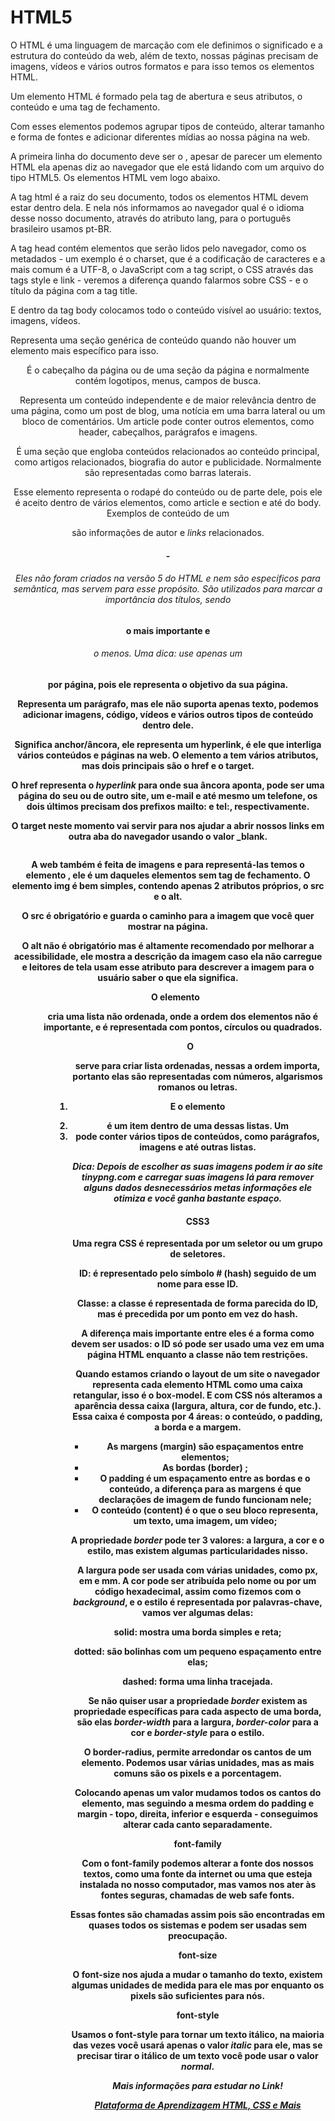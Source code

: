 # HTML5 

O HTML é uma linguagem de marcação com ele definimos o significado e a estrutura do conteúdo da web, além de texto, nossas páginas precisam de imagens, vídeos e vários outros formatos e para isso temos os elementos HTML.

Um elemento HTML é formado pela tag de abertura e seus atributos, o conteúdo e uma tag de fechamento.

Com esses elementos podemos agrupar tipos de conteúdo, alterar tamanho e forma de fontes e adicionar diferentes mídias ao nossa página na web.

A primeira linha do documento deve ser o <!DOCTYPE html>, apesar de parecer um elemento HTML ela apenas diz ao navegador que ele está lidando com um arquivo do tipo HTML5. Os elementos HTML vem logo abaixo.

**<html>**

A tag html é a raiz do seu documento, todos os elementos HTML devem estar dentro dela. E nela nós informamos ao navegador qual é o idioma desse nosso documento, através do atributo lang, para o português brasileiro usamos pt-BR.

**<head>**

A tag head contém elementos que serão lidos pelo navegador, como os metadados - um exemplo é o charset, que é a codificação de caracteres e a mais comum é a UTF-8, o JavaScript com a tag script, o CSS através das tags style e link - veremos a diferença quando falarmos sobre CSS - e o título da página com a tag title.

**<body>**

E dentro da tag body colocamos todo o conteúdo visível ao usuário: textos, imagens, vídeos.

**<section>**

Representa uma seção genérica de conteúdo quando não houver um elemento mais específico para isso.

**<header>**

É o cabeçalho da página ou de uma seção da página e normalmente contém logotipos, menus, campos de busca.

**<article>**

Representa um conteúdo independente e de maior relevância dentro de uma página, como um post de blog, uma notícia em uma barra lateral ou um bloco de comentários. Um article pode conter outros elementos, como header, cabeçalhos, parágrafos e imagens.

**<aside>**

É uma seção que engloba conteúdos relacionados ao conteúdo principal, como artigos relacionados, biografia do autor e publicidade. Normalmente são representadas como barras laterais.

**<footer>**

Esse elemento representa o rodapé do conteúdo ou de parte dele, pois ele é aceito dentro de vários elementos, como article e section e até do body. Exemplos de conteúdo de um <footer> são informações de autor e *links* relacionados.

**<h1>**-**<h6>**

Eles não foram criados na versão 5 do HTML e nem são específicos para semântica, mas servem para esse propósito. São utilizados para marcar a importância dos títulos, sendo <h1> o mais importante e <h6> o menos. Uma dica: use apenas um <h1> por página, pois ele representa o objetivo da sua página.

**<p>**

Representa um parágrafo, mas ele não suporta apenas texto, podemos adicionar imagens, código, vídeos e vários outros tipos de conteúdo dentro dele.

**<a>**

Significa anchor/âncora, ele representa um hyperlink, é ele que interliga vários conteúdos e páginas na web. O elemento a tem vários atributos, mas dois principais são o href e o target.

O href representa o *hyperlink* para onde sua âncora aponta, pode ser uma página do seu ou de outro site, um e-mail e até mesmo um telefone, os dois últimos precisam dos prefixos mailto: e tel:, respectivamente.

O target neste momento vai servir para nos ajudar a abrir nossos links em outra aba do navegador usando o valor _blank.

**<img>**

A web também é feita de imagens e para representá-las temos o elemento <img>, ele é um daqueles elementos sem tag de fechamento. O elemento img é bem simples, contendo apenas 2 atributos próprios, o src e o alt.

O src é obrigatório e guarda o caminho para a imagem que você quer mostrar na página.

O alt não é obrigatório mas é altamente recomendado por melhorar a acessibilidade, ele mostra a descrição da imagem caso ela não carregue e leitores de tela usam esse atributo para descrever a imagem para o usuário saber o que ela significa.

**<ul>**

O elemento <ul> cria uma lista não ordenada, onde a ordem dos elementos não é importante, e é representada com pontos, círculos ou quadrados.

**<ol>**

O <ol> serve para criar lista ordenadas, nessas a ordem importa, portanto elas são representadas com números, algarismos romanos ou letras.

**<li>**

E o elemento <li> é um item dentro de uma dessas listas. Um <li> pode conter vários tipos de conteúdos, como parágrafos, imagens e até outras listas.



*Dica: Depois de escolher as suas imagens podem ir ao site tinypng.com e carregar suas imagens lá para remover alguns dados desnecessários metas informações ele otimiza e você ganha bastante espaço.*



# CSS3

Uma regra CSS é representada por um seletor ou um grupo de seletores.

**ID:** é representado pelo símbolo # (hash) seguido de um nome para esse ID.

**Classe:** a classe é representada de forma parecida do ID, mas é precedida por um ponto em vez do hash.

A diferença mais importante entre eles é a forma como devem ser usados: o ID só pode ser usado uma vez em uma página HTML enquanto a classe não tem restrições.

Quando estamos criando o layout de um site o navegador representa cada elemento HTML como uma caixa retangular, isso é o box-model. E com CSS nós alteramos a aparência dessa caixa (largura, altura, cor de fundo, etc.). Essa caixa é composta por 4 áreas: o conteúdo, o padding, a borda e a margem.

- As margens (margin) são espaçamentos entre elementos;
- As bordas (border) ;
- O padding é um espaçamento entre as bordas e o conteúdo, a diferença para as margens é que declarações de imagem de fundo funcionam nele;
- O conteúdo (content) é o que o seu bloco representa, um texto, uma imagem, um vídeo;



A propriedade *border* pode ter 3 valores: a largura, a cor e o estilo, mas existem algumas particularidades nisso.

A largura pode ser usada com várias unidades, como px, em e mm. A cor pode ser atribuída pelo nome ou por um código hexadecimal, assim como fizemos com o *background*, e o estilo é representada por palavras-chave, vamos ver algumas delas:

**solid**: mostra uma borda simples e reta;

**dotted**: são bolinhas com um pequeno espaçamento entre elas;

**dashed**: forma uma linha tracejada.

Se não quiser usar a propriedade *border* existem as propriedade específicas para cada aspecto de uma borda, são elas *border-width* para a largura, *border-color* para a cor e *border-style* para o estilo.

O **border-radius**, permite arredondar os cantos de um elemento. Podemos usar várias unidades, mas as mais comuns são os pixels e a porcentagem.

Colocando apenas um valor mudamos todos os cantos do elemento, mas seguindo a mesma ordem do **padding** e **margin** - topo, direita, inferior e esquerda - conseguimos alterar cada canto separadamente.

**font-family**

Com o font-family podemos alterar a fonte dos nossos textos, como uma fonte da internet ou uma que esteja instalada no nosso computador, mas vamos nos ater às fontes seguras, chamadas de web safe fonts.

Essas fontes são chamadas assim pois são encontradas em quases todos os sistemas e podem ser usadas sem preocupação.

**font-size**

O font-size nos ajuda a mudar o tamanho do texto, existem algumas unidades de medida para ele mas por enquanto os pixels são suficientes para nós.

**font-style**

Usamos o font-style para tornar um texto itálico, na maioria das vezes você usará apenas o valor *italic* para ele, mas se precisar tirar o itálico de um texto você pode usar o valor *normal*.



*Mais informações para estudar no Link!*

*[Plataforma de Aprendizagem HTML, CSS e Mais](https://developer.mozilla.org/pt-BR/docs/Web/CSS)*
